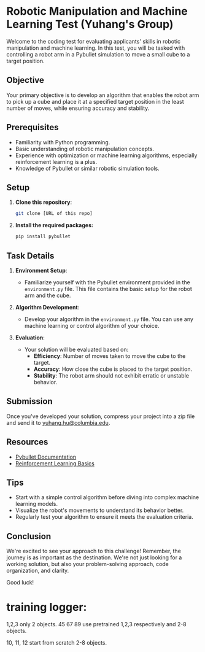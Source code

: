 # Robotic Manipulation and Machine Learning Test (Yuhang's Group)


Welcome to the coding test for evaluating applicants' skills in robotic manipulation and machine learning. In this test, you will be tasked with controlling a robot arm in a Pybullet simulation to move a small cube to a target position.

## Objective

Your primary objective is to develop an algorithm that enables the robot arm to pick up a cube and place it at a specified target position in the least number of moves, while ensuring accuracy and stability.

## Prerequisites

- Familiarity with Python programming.
- Basic understanding of robotic manipulation concepts.
- Experience with optimization or machine learning algorithms, especially reinforcement learning is a plus.
- Knowledge of Pybullet or similar robotic simulation tools.

## Setup

1. **Clone this repository**:
   ```bash
   git clone [URL of this repo]
   
2. **Install the required packages:**
   ```bash
   pip install pybullet
   
## Task Details

1. **Environment Setup**: 
   - Familiarize yourself with the Pybullet environment provided in the `environment.py` file. This file contains the basic setup for the robot arm and the cube.

2. **Algorithm Development**: 
   - Develop your algorithm in the `environment.py` file. You can use any machine learning or control algorithm of your choice.

3. **Evaluation**: 
   - Your solution will be evaluated based on:
     - **Efficiency**: Number of moves taken to move the cube to the target.
     - **Accuracy**: How close the cube is placed to the target position.
     - **Stability**: The robot arm should not exhibit erratic or unstable behavior.

## Submission

Once you've developed your solution, compress your project into a zip file and send it to [yuhang.hu@columbia.edu](mailto:yuhang.hu@columbia.edu).
## Resources

- [Pybullet Documentation](https://pybullet.org/)
- [Reinforcement Learning Basics](https://www.learndatasci.com/tutorials/reinforcement-q-learning-scratch-python-openai-gym/)

## Tips

- Start with a simple control algorithm before diving into complex machine learning models.
- Visualize the robot's movements to understand its behavior better.
- Regularly test your algorithm to ensure it meets the evaluation criteria.

## Conclusion

We're excited to see your approach to this challenge! Remember, the journey is as important as the destination. We're not just looking for a working solution, but also your problem-solving approach, code organization, and clarity.

Good luck!


# training logger:
    
1,2,3 only 2 objects. 45 67 89 use pretrained 1,2,3 respectively and 2-8 objects.

10, 11, 12 start from scratch 2-8 objects.
